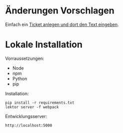 Änderungen Vorschlagen
======================

Einfach ein [Ticket anlegen und dort den Text eingeben](https://github.com/nils-werner/wspz/issues).


Lokale Installation
===================

Vorraussetzungen:

 - Node
 - npm
 - Python
 - pip

Installation:

    pip install -r requirements.txt
    lektor server -f webpack

Entwicklungsserver:

    http://localhost:5000
